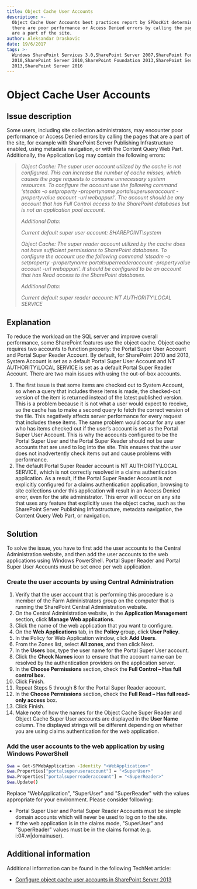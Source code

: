 ```yaml
---
title: Object Cache User Accounts
description: >-
  Object Cache User Accounts best practices report by SPDocKit determins whether
  there are poor performance or Access Denied errors by calling the pages that
  are a part of the site.
author: Aleksandar Draskovic
date: 19/6/2017
tags: >-
  Windows SharePoint Services 3.0,SharePoint Server 2007,SharePoint Foundation
  2010,SharePoint Server 2010,SharePoint Foundation 2013,SharePoint Server
  2013,SharePoint Server 2016
---
```


# Object Cache User Accounts

## Issue description

Some users, including site collection administrators, may encounter poor performance or Access Denied errors by calling the pages that are a part of the site, for example with SharePoint Server Publishing Infrastructure enabled, using metadata navigation, or with the Content Query Web Part. Additionally, the Application Log may contain the following errors:

> _Object Cache: The super user account utilized by the cache is not configured. This can increase the number of cache misses, which causes the page requests to consume unnecessary system resources. To configure the account use the following command ‘stsadm -o setproperty -propertyname portalsuperuseraccount -propertyvalue account -url webappurl’. The account should be any account that has Full Control access to the SharePoint databases but is not an application pool account._
>
> _Additional Data:_
>
> _Current default super user account: SHAREPOINT\system_
>
> _Object Cache: The super reader account utilized by the cache does not have sufficient permissions to SharePoint databases. To configure the account use the following command ‘stsadm -o setproperty -propertyname portalsuperreaderaccount -propertyvalue account -url webappurl’. It should be configured to be an account that has Read access to the SharePoint databases._
>
> _Additional Data:_
>
> _Current default super reader account: NT AUTHORITY\LOCAL SERVICE_

## Explanation

To reduce the workload on the SQL server and improve overall performance, some SharePoint features use the object cache. Object cache requires two accounts to function properly: the Portal Super User Account and Portal Super Reader Account. By default, for SharePoint 2010 and 2013, System Account is set as a default Portal Super User Account and NT AUTHORITY\LOCAL SERVICE is set as a default Portal Super Reader Account. There are two main issues with using the out-of-box accounts.

1. The first issue is that some items are checked out to System Account, so when a query that includes these items is made, the checked-out version of the item is returned instead of the latest published version. This is a problem because it is not what a user would expect to receive, so the cache has to make a second query to fetch the correct version of the file. This negatively affects server performance for every request that includes these items. The same problem would occur for any user who has items checked out if the user’s account is set as the Portal Super User Account. This is why the accounts configured to be the Portal Super User and the Portal Super Reader should not be user accounts that are used to log into the site. This ensures that the user does not inadvertently check items out and cause problems with performance.
2. The default Portal Super Reader account is NT AUTHORITY\LOCAL SERVICE, which is not correctly resolved in a claims authentication application. As a result, if the Portal Super Reader Account is not explicitly configured for a claims authentication application, browsing to site collections under this application will result in an Access Denied error, even for the site administrator. This error will occur on any site that uses any feature that explicitly uses the object cache, such as the SharePoint Server Publishing Infrastructure, metadata navigation, the Content Query Web Part, or navigation.

## Solution

To solve the issue, you have to first add the user accounts to the Central Administration website, and then add the user accounts to the web applications using Windows PowerShell. Portal Super Reader and Portal Super User Accounts must be set once per web application.

### Create the user accounts by using Central Administration

1. Verify that the user account that is performing this procedure is a member of the Farm Administrators group on the computer that is running the SharePoint Central Administration website.
2. On the Central Administration website, in the **Application Management** section, click **Manage Web applications**.
3. Click the name of the web application that you want to configure.
4. On the **Web Applications** tab, in the **Policy** group, click **User Policy**.
5. In the Policy for Web Application window, click **Add Users**.
6. From the Zones list, select **All zones**, and then click Next.
7. In the **Users** box, type the user name for the Portal Super User account.
8. Click the **Check Names** icon to ensure that the account name can be resolved by the authentication providers on the application server.
9. In the **Choose Permissions** section, check the **Full Control – Has full control box.**
10. Click Finish.
11. Repeat Steps 5 through 8 for the Portal Super Reader account.
12. In the **Choose Permissions** section, check the **Full Read – Has full read-only access** box.
13. Click Finish.
14. Make note of how the names for the Object Cache Super Reader and Object Cache Super User accounts are displayed in the **User Name** column. The displayed strings will be different depending on whether you are using claims authentication for the web application.

### Add the user accounts to the web application by using Windows PowerShell

```bash
$wa = Get-SPWebApplication -Identity "<WebApplication>"
$wa.Properties["portalsuperuseraccount"] = "<SuperUser>"
$wa.Properties["portalsuperreaderaccount"] = "<SuperReader>"
$wa.Update()
```

Replace "WebApplication", "SuperUser" and "SuperReader" with the values appropriate for your environment. Please consider following:

* Portal Super User and Portal Super Reader Accounts must be simple domain accounts which will never be used to log on to the site.
* If the web application is in the claims mode, "SuperUser" and "SuperReader" values must be in the claims format \(e.g. i:0\#.w\|domainuser\).

## Additional information

Additional information can be found in the following TechNet article:

* [Configure object cache user accounts in SharePoint Server 2013](https://technet.microsoft.com/en-us/library/ff758656%28v=office.15%29.aspx)

